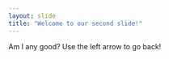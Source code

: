 ```yaml
---
layout: slide
title: "Welcome to our second slide!"
---
```

Am I any good?
Use the left arrow to go back!
